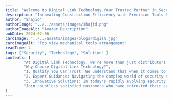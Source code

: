 ```yaml
---
title: "Welcome to Digital Link Technology.Your Trusted Partner in Security Solutions"
description: "Innovating Construction Efficiency with Precision Tools & Support"
author: "Shajid"
authorImage: "../../assets/images/shajid.png"
authorImageAlt: "Avatar Description"
pubDate: 2024-02-06
cardImage: "../../assets/images/blogs/digish.jpg"
cardImageAlt: "Top view mechanical tools arrangement"
readTime: 4
tags: ["Security", "Technology", "Solution" ]
contents: [
        "At Digital Link Technology, we're more than just distributors of cutting-edge security systems; we're your partners in safeguarding what matters most to you. With a commitment to excellence and a passion for innovation, we provide unparalleled security solutions tailored to meet the unique needs of businesses and individuals across Dubai.",
        "Why Choose Digital Link Technology?",
        "1. Quality You Can Trust: We understand that when it comes to security, there's no room for compromise. That's why we exclusively offer products from industry-leading brands like UNV Cameras, renowned for their reliability, durability, and advanced features. With Digital Link Technology, you can trust that you're investing in quality solutions that deliver peace of mind",
        "2. Expert Guidance: Navigating the complex world of security technology can be daunting. That's where our team of experts comes in. Backed by years of experience and in-depth product knowledge, our specialists are dedicated to guiding you every step of the way. From initial consultation to installation and beyond, we're here to ensure that you get the right solution tailored to your specific requirements",
        "3. Innovative Solutions: In today's rapidly evolving security landscape, staying ahead of potential threats is crucial. At Digital Link Technology, we pride ourselves on offering the latest innovations in security technology. Whether it's advanced video analytics, AI-powered surveillance systems, or integrated access control solutions, we provide cutting-edge products designed to enhance your security posture and adapt to future challenges",
        "Join countless satisfied customers who have entrusted their security needs to Digital Link Technology. Discover why we're the preferred choice for businesses and individuals alike across Dubai. Contact us today to learn more about our products and services, and let us tailor a security solution that's right for you"
]
---
```

